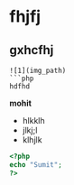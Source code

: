 
# fhjfj
## gxhcfhj
```this is for image upload
![1](img_path)
```php
hdfhd
```


__mohit__

* hlkklh
* jlkj;l
* klhjlk
```php
<?php
echo "Sumit";
?>
```
